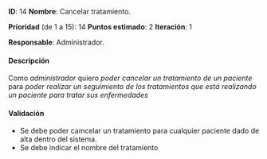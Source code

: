 **ID**: 14
**Nombre**: Cancelar tratamiento.

**Prioridad** (de 1 a 15): 14
**Puntos estimado**: 2
**Iteración**: 1

**Responsable**: Administrador.

#### Descripción

Como *administrador* quiero *poder cancelar un tratamiento de un paciente* para *poder realizar un seguimiento de los tratamientos que está realizando un paciente para tratar sus enfermedades*

#### Validación

* Se debe poder camcelar un tratamiento para cualquier paciente dado de alta dentro del sistema.
* Se debe indicar el nombre del tratamiento
